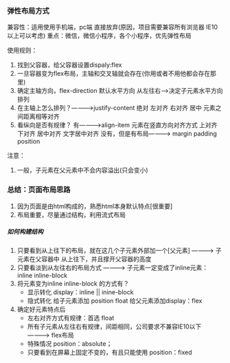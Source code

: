 ### 弹性布局方式
兼容性：适用使用手机端，pc端 直接放弃(原因，项目需要兼容所有浏览器 IE10 以上可以考虑)
重点：微信，微信小程序，各个小程序，优先弹性布局

使用规则：
1.  找到父容器，给父容器设置dispaly:flex
2.  一旦容器变为flex布局，主轴和交叉轴就会存在(你用或者不用他都会存在那里)
3.  确定主轴方向，flex-direction    默认水平方向 从左往右——>决定子元素水平方向排列
4.  在主轴上怎么排列？————>justify-content 绝对 左对齐 右对齐 居中 元素之间距离相等对齐
5.  看纵向是否有规律？
    有————>align-item   元素在竖直方向对齐方式  上对齐  下对齐  居中对齐  文字居中对齐
    没有，但是有布局————>   margin  padding  position

注意：
1.  一般，子元素在父元素中不会内容溢出(只会变小)



### 总结：页面布局思路
1.  因为页面是由html构成的，熟悉html本身默认特点[很重要]
2.  布局重要，尽量通过结构，利用流式布局
#####   如何构建结构
1.  只要看到从上往下的布局，就在这几个子元素外部加一个[父元素]          ————>  子元素在父容器中  从上往下，并且撑开父容器的高度
2.  只要看淡到从左往右的布局方式
    ————>   子元素一定变成了inline元素： inline inline-block
3.  将元素变为inline  inline-block 的方式有？
    -   显示转化    display：inline || inine-block
    -   隐式转化    给子元素添加 position float 给父元素添加display：flex
4.  确定好元素特点后
    -   左右对齐方式有规律：首选 float
    -   所有子元素从左往右有规律，间距相同，公司要求不兼容IE10以下 ————> flex布局
    -   特殊情况 position：absolute；
    -   只要看到在屏幕上固定不变的，有且只能使用    position：fixed